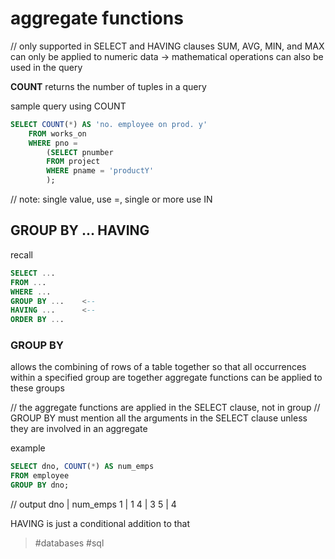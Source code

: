 # aggregate functions
// only supported in SELECT and HAVING clauses
SUM, AVG, MIN, and MAX can only be applied to numeric data
	-> mathematical operations can also be used in the query

**COUNT** returns the number of tuples in a query

sample query using COUNT
```sql
SELECT COUNT(*) AS 'no. employee on prod. y'
	FROM works_on
	WHERE pno = 
		(SELECT pnumber
		FROM project
		WHERE pname = 'productY'
		);
```

// note: single value, use =, single or more use IN

## GROUP BY ... HAVING
recall 
```sql
SELECT ... 
FROM ... 
WHERE ... 
GROUP BY ...    <--
HAVING ...      <--
ORDER BY ...
```

### GROUP BY
allows the combining of rows of a table together so that all occurrences within a specified group are together
aggregate functions can be applied to these groups

// the aggregate functions are applied in the SELECT clause, not in group
// GROUP BY must mention all the arguments in the SELECT clause unless they are involved in an aggregate

example
```sql
SELECT dno, COUNT(*) AS num_emps
FROM employee
GROUP BY dno;
```
// output
dno     | num_emps
1         | 1
4         | 3
5         | 4

HAVING is just a conditional addition to that

> #databases #sql